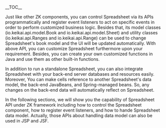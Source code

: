 \_\_TOC\_\_

Just like other ZK components, you can control Spreadsheet via its APIs
programmatically and register event listeners to act on specific events
in order to perform customized business logic. Besides that, its model
classes (<javadoc directory="keikai">io.keikai.api.model.Book</javadoc>
and <javadoc directory="keikai">io.keikai.api.model.Sheet</javadoc>)
and utility classes
(<javadoc directory="keikai">io.keikai.api.Ranges</javadoc> and
<javadoc directory="keikai">io.keikai.api.Range</javadoc>) can be used
to change Spreadsheet's book model and the UI will be updated
automatically. With above API, you can customize Spreadsheet furthermore
upon your requirement. Besides, you can create your own customized
functions in Java and use them as other built-in functions.

In addition to run a standalone Spreadsheet, you can also integrate
Spreadsheet with your back-end server databases and resources easily.
Moreover, You can make cells reference to another Spreadsheet's data
model, the back-end JavaBeans, and Spring-managed beans. So, any changes
on the back-end data will automatically reflect on Spreadsheet.

In the following sections, we will show you the capability of
Spreadsheet API under ZK framework including how to control the
Spreadsheet component, how to register event listeners, and how to hande
Spreadsheet data model. Actually, those APIs about handling data model
can also be used in JSP and JSF.
